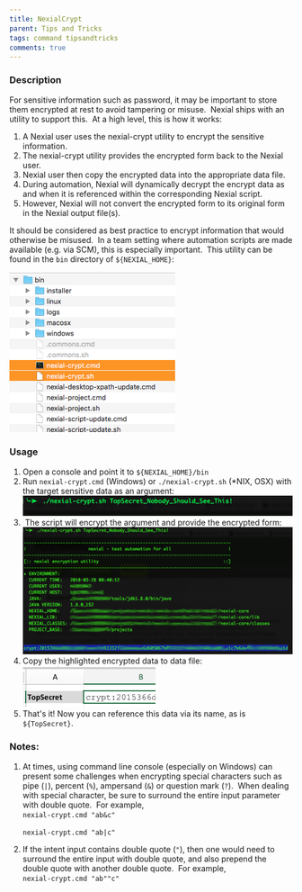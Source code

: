 ```yaml
---
title: NexialCrypt
parent: Tips and Tricks
tags: command tipsandtricks
comments: true
---
```


### Description

For sensitive information such as password, it may be important to store them encrypted at rest to avoid tampering or 
misuse.  Nexial ships with an utility to support this.  At a high level, this is how it works:

1. A Nexial user uses the nexial-crypt utility to encrypt the sensitive information.
2. The nexial-crypt utility provides the encrypted form back to the Nexial user.
3. Nexial user then copy the encrypted data into the appropriate data file.
4. During automation, Nexial will dynamically decrypt the encrypt data as and when it is referenced within the 
   corresponding Nexial script.
5. However, Nexial will not convert the encrypted form to its original form in the Nexial output file(s).

It should be considered as best practice to encrypt information that would otherwise be misused.  In a team setting 
where automation scripts are made available (e.g. via SCM), this is especially important.  This utility can be found 
in the `bin` directory of `${NEXIAL_HOME}`:

![](image/NexialCrypt_01.png)


### Usage
1.  Open a console and point it to `${NEXIAL_HOME}/bin`
2.  Run `nexial-crypt.cmd` (Windows) or `./nexial-crypt.sh` (*NIX, OSX) with the target sensitive data as an argument:  
    ![](image/NexialCrypt_02.png)
3.   The script will encrypt the argument and provide the encrypted form:  
    ![](image/NexialCrypt_03.png)
4.  Copy the highlighted encrypted data to data file:  
    ![](image/NexialCrypt_04.png)
5.  That's it! Now you can reference this data via its name, as is `${TopSecret}`.

### Notes:

1. At times, using command line console (especially on Windows) can present some challenges when encrypting special 
   characters such as pipe (`|`), percent (`%`), ampersand (`&`) or question mark (`?`).  When dealing with special 
   character, be sure to surround the entire input parameter with double quote.  For example,<br/>
   `nexial-crypt.cmd "ab&c"`
   
   `nexial-crypt.cmd "ab|c"`  
2. If the intent input contains double quote (`"`), then one would need to surround the entire input with double 
   quote, and also prepend the double quote with another double quote.  For example,<br/>
   `nexial-crypt.cmd "ab""c"`


